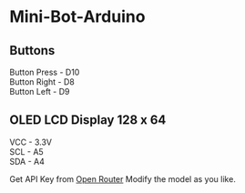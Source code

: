 # Mini-Bot-Arduino

## Buttons
Button Press - D10 </br>
Button Right - D8</br>
Button Left - D9</br>

## OLED LCD Display 128 x 64
VCC - 3.3V</br>
SCL - A5</br>
SDA - A4</br>

Get API Key from [Open Router](openrouter.ai)
Modify the model as you like.
